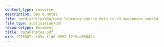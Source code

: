 ```yaml
---
content_type: resource
description: Day 8 Notes
file: /media/https%3A/open-learning-course-data-rc.s3.amazonaws.com/24-942-grammar-of-a-less-familiar-language-spring-2003/f776582cfd5af148d95237f9ce05642b_zazakinotes.pdf
file_type: application/pdf
resourcetype: Document
title: zazakinotes.pdf
uid: f776582c-fd5a-f148-d952-37f9ce05642b
---
```


